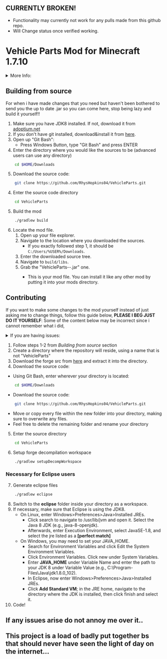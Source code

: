 ## CURRENTLY BROKEN!
- Functionality may currently not work for any pulls made from this github repo. 
- Will Change status once verified working.

# Vehicle Parts Mod for Minecraft 1.7.10
<details>
<summary>More Info:</summary>

### This is a tiny mod to add items to mc 1.7.10 for the play.wargames.uk server!
## Please join our discord at: discord.wargames.uk

### Version info:

Wargames Release 1.0 Used Vehicle Parts 0.3 (Pre-Release, since im lazy)

Wargames Release 2.0 Likely to use Vehicle Parts 1.0 (will jump out of Pre-Release), however might jump it to 2.0 to match the Server/Modpack release version for simplicity's sake.

### Contributions to the Project so far:

```ruby
   Myself (rhyshopkins04),
   NateBacon4
```

</details>


## Building from source

For when i have made changes that you need but haven't been bothered to send you the up to date .jar so you can come here, stop being lazy and build it yourself!!

 1. Make sure you have JDK8 installed. If not, download it from [adoptium.net](https://adoptium.net/?variant=openjdk8&jvmVariant=hotspot)
 2. If you don't have git installed, download&install it from [here](https://git-scm.com/downloads).
 3. Open up "Git Bash":
    * Press Windows Button, type "Git Bash" and press ENTER
 4. Enter the directory where you would like the sources to be (advanced users can use any directory)
 ```bash
     cd $HOME/Downloads
 ```
 5. Download the source code:
 ```bash
     git clone https://github.com/RhysHopkins04/VehicleParts.git
 ```
 4. Enter the source code directory
 ```bash
     cd VehicleParts
 ```
 5. Build the mod
 ```bash
     ./gradlew build
 ```
 6. Locate the mod file.
    1. Open up your file explorer.
    2. Navigate to the location where you downloaded the sources.
       * If you exactly followed step 1, it should be `C:/Users/%USER%/Downloads`.
    3. Enter the downloaded source tree.
    4. Navigate to `build/libs`.
    5. Grab the "VehicleParts-<mcversion>-<version>.jar" one.
        * This is your mod file. You can install it like any other mod by putting it into your mods directory.

## Contributing
If you want to make some changes to the mod yourself instead of just asking me to change things, follow this guide below, **PLEASE I BEG JUST DO IT YOURSELF**:
Some of the content below may be incorrect since i cannot remember what i did, 

<details>
<summary>If you are having issues:</summary>

### Please also check the README.txt file if things are not working, the main points can be seen below in the code blocks:

```ruby
   gradlew idea
```

OR

```ruby
   gradlew eclipse
```

AND OR

```ruby
   gradlew clean setDecompWorkspace (idea) or (eclipse)
```

</details>

1. Follow steps 1-2 from *Building from source* section
2. Create a directory where the repository will reside, using a name that is not "VehicleParts"
3. Download the forge src from [here](https://files.minecraftforge.net/net/minecraftforge/forge/index_1.7.10.html) and extract it into the directory.
4. Download the source code:
  * Using Git Bash, enter wherever your directory is located:
```bash
    cd $HOME/Downloads
```
   * Download the source code:
```bash
    git clone https://github.com/RhysHopkins04/VehicleParts.git
 ```
   * Move or copy every file within the new folder into your directory, making sure to overwrite any files.
   * Feel free to delete the remaining folder and rename your directory
5. Enter the source directory
```bash
    cd VehicleParts
```
6. Setup forge decompilation workspace
```bash
    ./gradlew setupDecompWorkspace
```
### Necessary for Eclipse users
7. Generate eclipse files
```bash
    ./gradlew eclipse
```
8. Switch to the **eclipse** folder inside your directory as a workspace.
9. If necessary, make sure that Eclipse is using the JDK8.
   * On Linux, enter Windows>Preferences>Java>Installed JREs.
      * Click search to navigate to /usr/lib/jvm and open it. Select the Java 8 JDK (e.g., java-8-openjdk).
      * Afterwards, enter Execution Environment, select JavaSE-1.8, and select the jre listed as a **[perfect match]**
   * On Windows, you may need to set your JAVA_HOME.
      * Search for Environment Variables and click Edit the System Environment Variables.
      * Click Environment Variables. Click new under System Variables.
      * Enter **JAVA_HOME** under Variable Name and enter the path to your JDK 8 under Variable Value (e.g., C:\Program-Files\Java\jdk1.8.0_102).
      * In Eclipse, now enter Windows>Preferences>Java>Installed JREs.
      * Click **Add Standard VM**; in the JRE home, navigate to the directory where the JDK is installed, then click finish and select it.
10. Code!

## If any issues arise do not annoy me over it.. <br> <br>This project is a load of badly put together bs that should never have seen the light of day on the internet...
